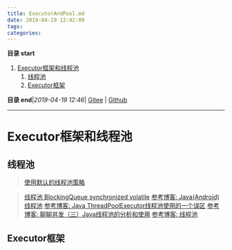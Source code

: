 ```yaml
---
title: ExecutorAndPool.md
date: 2019-04-19 12:42:09
tags: 
categories: 
---
```


**目录 start**
 
1. [Executor框架和线程池](#executor框架和线程池)
    1. [线程池](#线程池)
    1. [Executor框架](#executor框架)

**目录 end**|_2019-04-19 12:46_| [Gitee](https://gitee.com/gin9/Memo) | [Github](https://github.com/Kuangcp/Memo)
****************************************
# Executor框架和线程池

## 线程池
> [使用默认的线程池策略](https://github.com/Kuangcp/JavaBase/blob/master/java-thread/src/main/java/com/github/kuangcp/UseThreadPool.java)

> [线程池 BlockingQueue synchronized volatile](https://segmentfault.com/a/1190000012916473)
> [参考博客: Java(Android)线程池](http://www.trinea.cn/android/java-android-thread-pool/)
> [参考博客: Java ThreadPoolExecutor线程池使用的一个误区](http://codefine.site/2941.html)
> [参考博客: 聊聊并发（三）Java线程池的分析和使用](http://ifeve.com/java-threadpool/)
> [参考博客: 线程池](http://ifeve.com/thread-pools/)


## Executor框架


